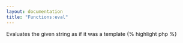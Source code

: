 ```yaml
---
layout: documentation
title: "Functions:eval"
---
```


Evaluates the given string as if it was a template
{% highlight php %}
<?php
eval(string $var, [ $assign = null ])
{% endhighlight %}

* **var**: the string to use as a template
* **assign**: if set, the output of the template will be saved in this variable instead of being output

Although this plugin is kind of optimized and will not recompile your string each time, it is still not a good practice to use it.  
If you want to have templates stored in a database or something you should probably use the `Dwoo_Template_String` class or make another class that extends it.